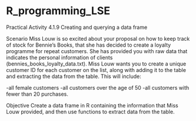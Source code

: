 # R_programming_LSE

Practical Activity 4.1.9 Creating and querying a data frame

Scenario
Miss Louw is so excited about your proposal on how to keep track of stock for Bennie’s Books, that she has decided to create a loyalty programme for repeat customers.
She has provided you with raw data that indicates the personal information of clients (bennies_books_loyalty_data.txt). 
Miss Louw wants you to create a unique customer ID for each customer on the list, along with adding it to the table and extracting the data from the table.
This will include:

-all female customers
-all customers over the age of 50
-all customers with fewer than 20 purchases.

Objective
Create a data frame in R containing the information that Miss Louw provided, and then use functions to extract data from the table.
